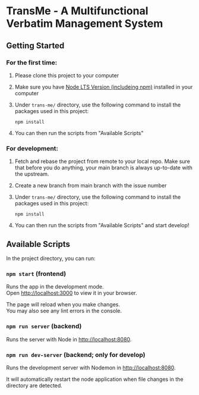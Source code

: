 # TransMe - A Multifunctional Verbatim Management System

## Getting Started

### For the first time:

1. Please clone this project to your computer
2. Make sure you have [Node LTS Version (includeing npm)](https://nodejs.org/en/download/) installed in your computer
3. Under `trans-me/` directory, use the following command to install the packages used in this project:

   ```
   npm install
   ```

4. You can then run the scripts from "Available Scripts"

### For development:

1. Fetch and rebase the project from remote to your local repo. Make sure that before you do anything, your main branch is always up-to-date with the upstream.
2. Create a new branch from main branch with the issue number
3. Under `trans-me/` directory, use the following command to install the packages used in this project:

   ```
   npm install
   ```

4. You can then run the scripts from "Available Scripts" and start develop!

## Available Scripts

In the project directory, you can run:

### `npm start` (frontend)

Runs the app in the development mode.\
Open [http://localhost:3000](http://localhost:3000) to view it in your browser.

The page will reload when you make changes.\
You may also see any lint errors in the console.

### `npm run server` (backend)

Runs the server with Node in [http://localhost:8080](http://localhost:8080).

### `npm run dev-server` (backend; only for develop)

Runs the development server with Nodemon in [http://localhost:8080](http://localhost:8080).

It will automatically restart the node application when file changes in the directory are detected.
